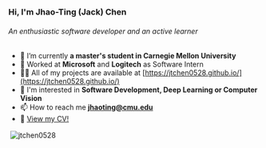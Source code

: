 <h3 align="left">Hi, I'm Jhao-Ting (Jack) Chen</h3>
<h6 align="left">An enthusiastic software developer and an active learner</h6>

- 🌱 I’m currently **a master's student in Carnegie Mellon University**
- 👯 Worked at **Microsoft** and **Logitech** as Software Intern
- 👨‍💻 All of my projects are available at [https://jtchen0528.github.io/](https://jtchen0528.github.io/)
- 💬 I'm interested in **Software Development, Deep Learning or Computer Vision**
- 📫 How to reach me **jhaoting@cmu.edu**
- 📄 [View my CV!](https://jtchen0528.github.io/blog/assets/files/Jhao_Ting_Chen_CV.html)

<p>&nbsp;<img align="center" src="https://github-readme-stats.vercel.app/api?username=jtchen0528&show_icons=true&locale=en" alt="jtchen0528" /></p>

